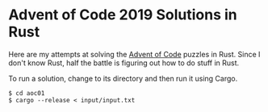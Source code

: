 # Advent of Code 2019 Solutions in Rust
Here are my attempts at solving the [Advent of Code](https://adventofcode.com/) puzzles in Rust. 
Since I don't know Rust, half the battle is figuring out how to do stuff in Rust.


To run a solution, change to its directory and then run it using Cargo. 

```
$ cd aoc01
$ cargo --release < input/input.txt
```


